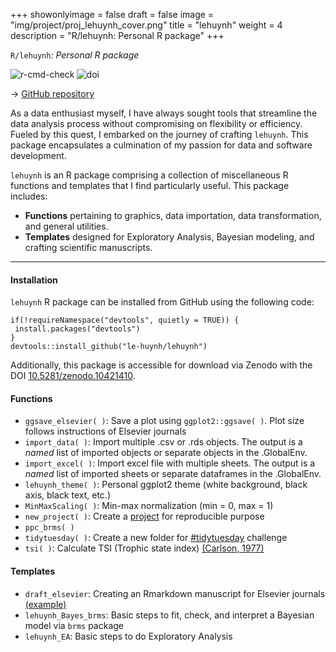 +++
showonlyimage = false
draft = false
image = "img/project/proj_lehuynh_cover.png"
title = "lehuynh"
weight = 4
description = "R/lehuynh: Personal R package"
+++

`R/lehuynh`*: Personal R package*  

[<img align="left" alt="r-cmd-check" src="https://github.com/le-huynh/lehuynh/actions/workflows/R-CMD-check.yaml/badge.svg" />](https://github.com/le-huynh/lehuynh/actions/workflows/R-CMD-check.yaml)  

[<img align="left" alt="doi" src="https://zenodo.org/badge/389311777.svg" />](https://zenodo.org/doi/10.5281/zenodo.10421410)  

<br>

→ [GitHub repository](https://github.com/le-huynh/lehuynh)  


As a data enthusiast myself, I have always sought tools that streamline the data analysis process without compromising on flexibility or efficiency. 
Fueled by this quest, I embarked on the journey of crafting `lehuynh`. 
This package encapsulates a culmination of my passion for data and software development.  

`lehuynh` is an R package comprising a collection of miscellaneous R functions and templates that I find particularly useful. 
This package includes: 
- **Functions** pertaining to graphics, data importation, data transformation, and general utilities.  
- **Templates** designed for Exploratory Analysis, Bayesian modeling, and crafting scientific manuscripts.  

<hr>

#### Installation

`lehuynh` R package can be installed from GitHub using the following code:

```
if(!requireNamespace("devtools", quietly = TRUE)) {
 install.packages("devtools")
}
devtools::install_github("le-huynh/lehuynh")
```

Additionally, this package is accessible for download via Zenodo with the DOI [10.5281/zenodo.10421410](https://zenodo.org/doi/10.5281/zenodo.10421410).


#### Functions
- `ggsave_elsevier( )`: Save a plot using `ggplot2::ggsave( )`. Plot size follows instructions of Elsevier journals
- `import_data( )`: Import multiple .csv or .rds objects. The output is a *named* list of imported objects or separate objects in the .GlobalEnv.
- `import_excel( )`: Import excel file with multiple sheets. The output is a *named* list of imported sheets or separate dataframes in the .GlobalEnv. 
- `lehuynh_theme( )`: Personal ggplot2 theme (white background, black axis, black text, etc.)
- `MinMaxScaling( )`: Min-max normalization (min = 0, max = 1)
- `new_project( )`: Create a [project](https://github.com/SchlossLab/new_project) for reproducible purpose
- `ppc_brms( )`
- `tidytuesday( )`: Create a new folder for [#tidytuesday](https://github.com/rfordatascience/tidytuesday) challenge
- `tsi( )`: Calculate TSI (Trophic state index) [(Carlson, 1977)](https://doi.org/10.4319/lo.1977.22.2.0361)


#### Templates
- `draft_elsevier`: Creating an Rmarkdown manuscript for Elsevier journals [(example)](https://github.com/le-huynh/writing_journal_article_in_rmarkdown)
- `lehuynh_Bayes_brms`: Basic steps to fit, check, and interpret a Bayesian model via `brms` package
- `lehuynh_EA`: Basic steps to do Exploratory Analysis


